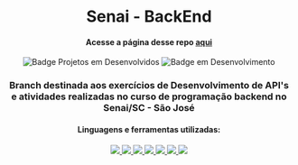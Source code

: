 <div align="center">

  # Senai - BackEnd
  #### Acesse a página desse repo [aqui](https://vini-se.github.io/senaiBackEnd/ "Index desse repo")  

  ![Badge Projetos em Desenvolvidos](https://img.shields.io/github/directory-file-count/vini-se/senaiBackEnd?color=%23241faf&label=Projects&style=for-the-badge) ![Badge em Desenvolvimento](http://img.shields.io/static/v1?label=STATUS&message=EM%20DESENVOLVIMENTO&color=GREEN&style=for-the-badge)
  ### Branch destinada aos exercícios de Desenvolvimento de API's e atividades realizadas no curso de programação backend no Senai/SC - São José

  #### Linguagens e ferramentas utilizadas:
  <p align="center">
    <a href="https://skillicons.dev">
      <img src="https://skillicons.dev/icons?i=html" />
      <img src="https://skillicons.dev/icons?i=css" />
      <img src="https://skillicons.dev/icons?i=js" />
      <img src="https://skillicons.dev/icons?i=nodejs" />
      <img src="https://skillicons.dev/icons?i=express" />
      <img src="https://skillicons.dev/icons?i=git" />
      <img src="https://skillicons.dev/icons?i=visualstudio"/>
    </a>
  </p>
